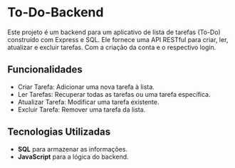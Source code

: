 # To-Do-Backend

Este projeto é um backend para um aplicativo de lista de tarefas (To-Do) construído com Express e SQL. Ele fornece uma API RESTful para criar, ler, atualizar e excluir tarefas. Com a criação da conta e o respectivo login.

## Funcionalidades

 - Criar Tarefa: Adicionar uma nova tarefa à lista.
 - Ler Tarefas: Recuperar todas as tarefas ou uma tarefa específica.
 - Atualizar Tarefa: Modificar uma tarefa existente.
 - Excluir Tarefa: Remover uma tarefa da lista.

## Tecnologias Utilizadas

- **SQL** para armazenar as informações.
- **JavaScript** para a lógica do backend.
